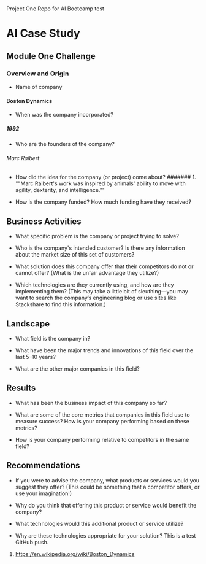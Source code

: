 # 
Project One Repo for AI Bootcamp 
test
# AI Case Study
## Module One Challenge

### Overview and Origin

* Name of company  
#### Boston Dynamics

* When was the company incorporated?
##### 1992

* Who are the founders of the company?
###### Marc Raibert 

* How did the idea for the company (or project) come about?
####### 1. ""Marc Raibert's work was inspired by animals' ability to move with agility, dexterity, and intelligence.""

* How is the company funded? How much funding have they received?

## Business Activities

* What specific problem is the company or project trying to solve?

* Who is the company's intended customer? Is there any information about the market size of this set of customers?

* What solution does this company offer that their competitors do not or cannot offer? (What is the unfair advantage they utilize?)

* Which technologies are they currently using, and how are they implementing them? (This may take a little bit of sleuthing&mdash;you may want to search the company’s engineering blog or use sites like Stackshare to find this information.)

## Landscape

* What field is the company in?

* What have been the major trends and innovations of this field over the last 5&ndash;10 years?

* What are the other major companies in this field?

## Results

* What has been the business impact of this company so far?

* What are some of the core metrics that companies in this field use to measure success? How is your company performing based on these metrics?

* How is your company performing relative to competitors in the same field?

## Recommendations

* If you were to advise the company, what products or services would you suggest they offer? (This could be something that a competitor offers, or use your imagination!)

* Why do you think that offering this product or service would benefit the company?

* What technologies would this additional product or service utilize?

* Why are these technologies appropriate for your solution?
This is a test GitHub push.

1. https://en.wikipedia.org/wiki/Boston_Dynamics
